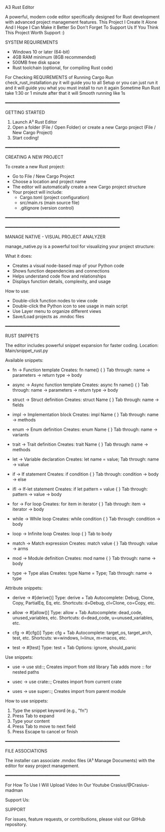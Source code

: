 A3 Rust Editor

A powerful, modern code editor specifically designed for Rust development with advanced project management features.
This Project I Create It Alone And I Hope I Can Make it Better So Don't Forget To Support Us If You Think This Project
Worth Support :)


SYSTEM REQUIREMENTS

- Windows 10 or later (64-bit)
- 4GB RAM minimum (8GB recommended)
- 500MB free disk space
- Rust toolchain (optional, for compiling Rust code)

For Checking REQUIREMENTS of Running Cargo Run check_rust_installation.py it will guide you to all Setup
or you can just run it and it will guide you what you must install to run it again Sometime Run Rust take 1:30 or 1 minute
after that it will Smooth running like 1s

━━━━━━━━━━━━━━━━━━━━━━━━━━━━━━━━━━━━━━━━━━━━

GETTING STARTED

1. Launch A³ Rust Editor
2. Open a folder (File / Open Folder) or create a new Cargo project (File / New Cargo Project)
3. Start coding!

━━━━━━━━━━━━━━━━━━━━━━━━━━━━━━━━━━━━━━━━━━━━

CREATING A NEW PROJECT

To create a new Rust project:

- Go to File / New Cargo Project
- Choose a location and project name
- The editor will automatically create a new Cargo project structure
- Your project will include:
  - Cargo.toml (project configuration)
  - src/main.rs (main source file)
  - .gitignore (version control)

━━━━━━━━━━━━━━━━━━━━━━━━━━━━━━━━━━━━━━━━━━━━

━━━━━━━━━━━━━━━━━━━━━━━━━━━━━━━━━━━━━━━━━━━━

MANAGE NATIVE - VISUAL PROJECT ANALYZER

manage_native.py is a powerful tool for visualizing your project structure:

What it does:
- Creates a visual node-based map of your Python code
- Shows function dependencies and connections
- Helps understand code flow and relationships
- Displays function details, complexity, and usage

How to use:
- Double-click function nodes to view code
- Double-click the Python icon to see usage in main script
- Use Layer menu to organize different views
- Save/Load projects as .mndoc files

━━━━━━━━━━━━━━━━━━━━━━━━━━━━━━━━━━━━━━━━━━━━

RUST SNIPPETS

The editor includes powerful snippet expansion for faster coding.
Location: Main/snippet_rust.py

Available snippets:

- fn → Function template
  Creates: fn name() { }
  Tab through: name → parameters → return type → body

- async → Async function template
  Creates: async fn name() { }
  Tab through: name → parameters → return type → body

- struct → Struct definition
  Creates: struct Name { }
  Tab through: name → fields

- impl → Implementation block
  Creates: impl Name { }
  Tab through: name → methods

- enum → Enum definition
  Creates: enum Name { }
  Tab through: name → variants

- trait → Trait definition
  Creates: trait Name { }
  Tab through: name → methods

- let → Variable declaration
  Creates: let name = value;
  Tab through: name → value

- if → If statement
  Creates: if condition { }
  Tab through: condition → body → else

- ifl → If-let statement
  Creates: if let pattern = value { }
  Tab through: pattern → value → body

- for → For loop
  Creates: for item in iterator { }
  Tab through: item → iterator → body

- while → While loop
  Creates: while condition { }
  Tab through: condition → body

- loop → Infinite loop
  Creates: loop { }
  Tab to body

- match → Match expression
  Creates: match value { }
  Tab through: value → arms

- mod → Module definition
  Creates: mod name { }
  Tab through: name → body

- type → Type alias
  Creates: type Name = Type;
  Tab through: name → type

Attribute snippets:

- derive → #[derive()]
  Type: derive + Tab
  Autocomplete: Debug, Clone, Copy, PartialEq, Eq, etc.
  Shortcuts: d=Debug, cl=Clone, co=Copy, etc.

- allow → #[allow()]
  Type: allow + Tab
  Autocomplete: dead_code, unused_variables, etc.
  Shortcuts: d=dead_code, u=unused_variables, etc.

- cfg → #[cfg()]
  Type: cfg + Tab
  Autocomplete: target_os, target_arch, test, etc.
  Shortcuts: w=windows, l=linux, m=macos, etc.

- test → #[test]
  Type: test + Tab
  Options: ignore, should_panic

Use snippets:

- use → use std::;
  Creates import from std library
  Tab adds more :: for nested paths

- usec → use crate::;
  Creates import from current crate

- uses → use super::;
  Creates import from parent module

How to use snippets:
1. Type the snippet keyword (e.g., "fn")
2. Press Tab to expand
3. Type your content
4. Press Tab to move to next field
5. Press Escape to cancel or finish

━━━━━━━━━━━━━━━━━━━━━━━━━━━━━━━━━━━━━━━━━━━━


FILE ASSOCIATIONS

The installer can associate .mndoc files (A³ Manage Documents) with the editor for easy project management.

━━━━━━━━━━━━━━━━━━━━━━━━━━━━━━━━━━━━━━━━━━━━

For How To Use I Will Upload Video In Our Youtube Crasius/@Crasius-madman

Support Us:


SUPPORT

For issues, feature requests, or contributions, please visit our GitHub repository.
